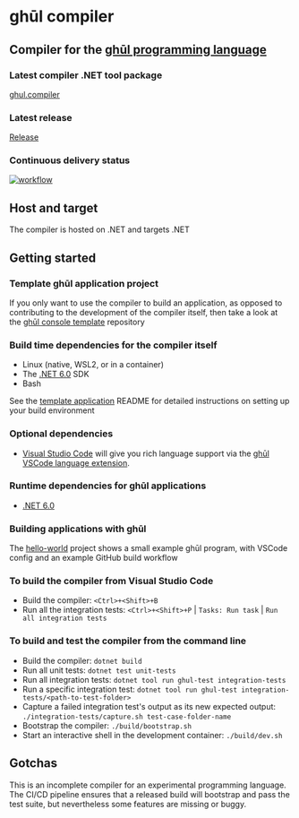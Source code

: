 # ghūl compiler

## Compiler for the [ghūl programming language](https://ghul.io)

### Latest compiler .NET tool package

[ghul.compiler](https://www.nuget.org/packages/ghul.compiler/)

### Latest release

[Release](https://github.com/degory/ghul/releases/latest)

### Continuous delivery status

[![workflow](https://github.com/degory/ghul/workflows/CI/badge.svg?branch=master)](https://github.com/degory/ghul/actions?query=workflow%3ACI)

## Host and target

The compiler is hosted on .NET and targets .NET

## Getting started

### Template ghūl application project

If you only want to use the compiler to build an application, as opposed to contributing to the development of the compiler itself, then take a look at the [ghūl console template](https://github.com/degory/ghul-console-template) repository

### Build time dependencies for the compiler itself
- Linux (native, WSL2, or in a container)
- The [.NET 6.0](https://dotnet.microsoft.com/download/dotnet/6.0) SDK
- Bash

See the [template application](https://github.com/degory/ghul-console-template) README for detailed instructions on setting up your build environment

### Optional dependencies

- [Visual Studio Code](https://code.visualstudio.com) will give you rich language support via the [ghūl VSCode language extension](https://marketplace.visualstudio.com/items?itemName=degory.ghul).

### Runtime dependencies for ghūl applications
- [.NET 6.0](https://dotnet.microsoft.com/download/dotnet/6.0)

### Building applications with ghūl

The [hello-world](https://github.com/degory/hello-world) project shows a small example ghūl program, with VSCode config and an example GitHub build workflow

### To build the compiler from Visual Studio Code

- Build the compiler: `<Ctrl>+<Shift>+B`
- Run all the integration tests: `<Ctrl>+<Shift>+P` | `Tasks: Run task` | `Run all integration tests`

### To build and test the compiler from the command line

- Build the compiler: `dotnet build`
- Run all unit tests: `dotnet test unit-tests`
- Run all integration tests: `dotnet tool run ghul-test integration-tests`
- Run a specific integration test: `dotnet tool run ghul-test integration-tests/<path-to-test-folder>`
- Capture a failed integration test's output as its new expected output: `./integration-tests/capture.sh test-case-folder-name`
- Bootstrap the compiler: `./build/bootstrap.sh`
- Start an interactive shell in the development container: `./build/dev.sh`

## Gotchas

This is an incomplete compiler for an experimental programming language. The CI/CD pipeline ensures that a released build will bootstrap and pass the test suite, but nevertheless some features are missing or buggy.
